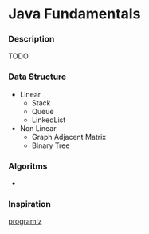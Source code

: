 # Java Fundamentals

### Description
TODO

### Data Structure

- Linear
  - Stack
  - Queue
  - LinkedList
- Non Linear
  - Graph Adjacent Matrix
  - Binary Tree

### Algoritms

- 

### Inspiration
[programiz](https://www.programiz.com/dsa/algorithm)